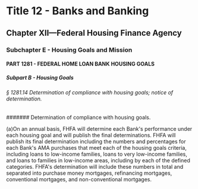 
# Title 12 - Banks and Banking
## Chapter XII—Federal Housing Finance Agency
### Subchapter E - Housing Goals and Mission
#### PART 1281 - FEDERAL HOME LOAN BANK HOUSING GOALS
##### Subpart B - Housing Goals
###### § 1281.14 Determination of compliance with housing goals; notice of determination.
####### Determination of compliance with housing goals.

(a)On an annual basis, FHFA will determine each Bank's performance under each housing goal and will publish the final determinations. FHFA will publish its final determination including the numbers and percentages for each Bank's AMA purchases that meet each of the housing goals criteria, including loans to low-income families, loans to very low-income families, and loans to families in low-income areas, including by each of the defined categories. FHFA's determination will include these numbers in total and separated into purchase money mortgages, refinancing mortgages, conventional mortgages, and non-conventional mortgages.
